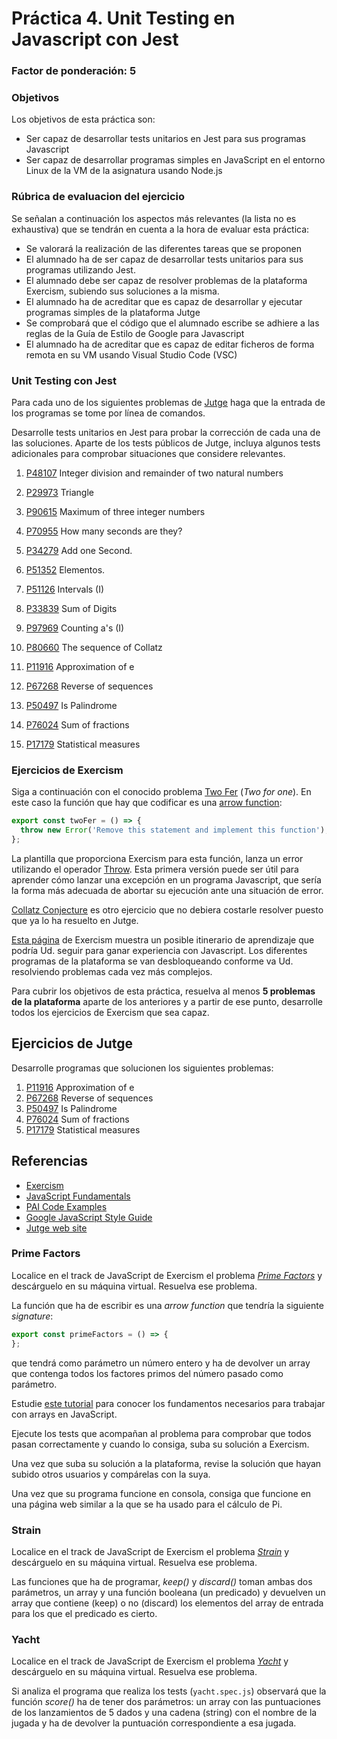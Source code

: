 # Práctica 4. Unit Testing en Javascript con Jest
### Factor de ponderación: 5

### Objetivos
Los objetivos de esta práctica son:
* Ser capaz de desarrollar tests unitarios en Jest para sus programas Javascript
* Ser capaz de desarrollar programas simples en JavaScript en el entorno Linux de la VM de la asignatura usando
  Node.js

### Rúbrica de evaluacion del ejercicio
Se señalan a continuación los aspectos más relevantes (la lista no es exhaustiva)
que se tendrán en cuenta a la hora de evaluar esta práctica:
* Se valorará la realización de las diferentes tareas que se proponen
* El alumnado ha de ser capaz de desarrollar tests unitarios para sus programas utilizando Jest.
* El alumnado debe ser capaz de resolver problemas de la plataforma Exercism, subiendo sus soluciones a la misma.
* El alumnado ha de acreditar que es capaz de desarrollar y ejecutar programas simples de la plataforma Jutge
* Se comprobará que el código que el alumnado escribe se adhiere a las reglas de la Guía de Estilo de Google
  para Javascript
* El alumnado ha de acreditar que es capaz de editar ficheros de forma remota en su VM usando Visual Studio
  Code (VSC)

### Unit Testing con Jest
Para cada uno de los siguientes problemas de 
[Jutge](https://jutge.org/)
haga que la entrada de los programas se tome por línea de comandos.

Desarrolle tests unitarios en Jest para probar la corrección de cada una de las soluciones.
Aparte de los tests públicos de Jutge, incluya algunos tests adicionales para comprobar situaciones que
considere relevantes.

1. [P48107](https://jutge.org/problems/P48107) Integer division and remainder of two natural numbers
2. [P29973](https://jutge.org/problems/P29973) Triangle
3. [P90615](https://jutge.org/problems/P90615) Maximum of three integer numbers
4. [P70955](https://jutge.org/problems/P70955) How many seconds are they?
5. [P34279](https://jutge.org/problems/P34279) Add one Second.
6. [P51352](https://jutge.org/problems/P51352) Elementos.
7. [P51126](https://jutge.org/problems/P51126) Intervals (I)
8. [P33839](https://jutge.org/problems/P33839) Sum of Digits 
9. [P97969](https://jutge.org/problems/P97969) Counting a's (I)
10. [P80660](https://jutge.org/problems/P80660) The sequence of Collatz

1. [P11916](https://jutge.org/problems/P11916_en) Approximation of e
2. [P67268](https://jutge.org/problems/P67268_en) Reverse of sequences
3. [P50497](https://jutge.org/problems/P50497_en) Is Palindrome
4. [P76024](https://jutge.org/problems/P76024_en) Sum of fractions
5. [P17179](https://jutge.org/problems/P17179_en) Statistical measures




### Ejercicios de Exercism
Siga a continuación con el conocido problema
[Two Fer](https://exercism.org/tracks/javascript/exercises/two-fer)
(*Two for one*).
En este caso la función que hay que codificar es una
[arrow function](https://javascript.info/arrow-functions-basics):
```js
export const twoFer = () => {
  throw new Error('Remove this statement and implement this function');
};
```

La plantilla que proporciona Exercism para esta función, lanza un error utilizando el operador
[Throw](https://javascript.info/try-catch#throw-operator).
Esta primera versión puede ser útil para aprender cómo lanzar una excepción en un programa Javascript, que
sería la forma más adecuada de abortar su ejecución ante una situación de error.

[Collatz Conjecture](https://exercism.org/tracks/javascript/exercises/collatz-conjecture)
es otro ejercicio que no debiera costarle resolver puesto que ya lo ha resuelto en Jutge.

[Esta página](https://exercism.org/tracks/javascript/concepts) 
de Exercism muestra un posible itinerario de aprendizaje que podría Ud. seguir para ganar experiencia con
Javascript.
Los diferentes programas de la plataforma se van desbloqueando conforme va Ud. resolviendo problemas cada vez
más complejos.

Para cubrir los objetivos de esta práctica, resuelva al menos **5 problemas de la plataforma** aparte de los
anteriores y a partir de ese punto, desarrolle todos los ejercicios de Exercism que sea capaz.

## Ejercicios de Jutge
Desarrolle programas que solucionen los siguientes problemas:

1. [P11916](https://jutge.org/problems/P11916_en) Approximation of e
2. [P67268](https://jutge.org/problems/P67268_en) Reverse of sequences
3. [P50497](https://jutge.org/problems/P50497_en) Is Palindrome
4. [P76024](https://jutge.org/problems/P76024_en) Sum of fractions
5. [P17179](https://jutge.org/problems/P17179_en) Statistical measures

## Referencias
* [Exercism](https://exercism.io/)
* [JavaScript Fundamentals](https://javascript.info/first-steps)
* [PAI Code Examples](https://github.com/ULL-ESIT-PAI-2021-2022/PAI-class-code-examples/tree/master/src)
* [Google JavaScript Style Guide](https://google.github.io/styleguide/jsguide.html)
* [Jutge web site](https://jutge.org/)


### Prime Factors
Localice en el track de JavaScript de Exercism el problema 
[*Prime Factors*](https://exercism.io/my/solutions/fce10654772240b3b22955cd5aeb855a)
y descárguelo en su máquina virtual. 
Resuelva ese problema. 

La función que ha de escribir es una *arrow function* que tendría la siguiente *signature*:

```js
export const primeFactors = () => {
};
```
que tendrá como parámetro un número entero y ha de devolver un array que contenga todos los factores primos del número pasado como parámetro.

Estudie
[este tutorial](https://javascript.info/array)
para conocer los fundamentos necesarios para trabajar con arrays en JavaScript. 

Ejecute los tests que acompañan al problema para comprobar que todos pasan correctamente y cuando lo consiga, suba su solución a Exercism.

Una vez que suba su solución a la plataforma, revise la solución que hayan subido otros usuarios y compárelas
con la suya.

Una vez que su programa funcione en consola, consiga que funcione en una página web similar a la que se ha usado para el cálculo de Pi. 

### Strain
Localice en el track de JavaScript de Exercism el problema 
[*Strain*](https://exercism.io/my/solutions/03d029e7331642fd8a15501eb1ae64bf)
y descárguelo en su máquina virtual. 
Resuelva ese problema. 

Las funciones que ha de programar, *keep()* y *discard()* toman ambas dos parámetros, un array 
y una función booleana (un predicado) y devuelven un array que contiene (keep) o no (discard) 
los elementos del array de entrada para los que el predicado es cierto.

### Yacht
Localice en el track de JavaScript de Exercism el problema 
[*Yacht*](https://exercism.io/my/solutions/5f2e1e4332fd419abf2ea365b05b4e3b)
y descárguelo en su máquina virtual. Resuelva ese problema. 

Si analiza el programa que realiza los tests (`yacht.spec.js`) observará que la función *score()* ha de tener dos parámetros: 
un array con las puntuaciones de los lanzamientos de 5 dados y una cadena (string) con el nombre de la jugada y ha de devolver 
la puntuación correspondiente a esa jugada.
